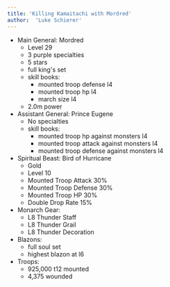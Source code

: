 ```yaml
---
title: 'Killing Kamaitachi with Mordred'
author:  'Luke Schierer'
---
```


* Main General: Mordred
  * Level 29
  * 3 purple specialties
  * 5 stars
  * full king's set
  * skill books:
    * mounted troop defense l4
    * mounted troop hp l4
    * march size l4
  * 2.0m power
* Assistant General: Prince Eugene
  * No specialties
  * skill books:
    * mounted troop hp against monsters l4
    * mounted troop attack against monsters l4
    * mounted troop defense against monsters l4
* Spiritual Beast: Bird of Hurricane
  * Gold
  * Level 10
  * Mounted Troop Attack 30%
  * Mounted Troop Defense 30%
  * Mounted Troop HP 30%
  * Double Drop Rate 15%
* Monarch Gear:
  * L8 Thunder Staff
  * L8 Thunder Grail
  * L8 Thunder Decoration
* Blazons:
  * full soul set
  * highest blazon at l6
* Troops:
  * 925,000 t12 mounted
  * 4,375 wounded

